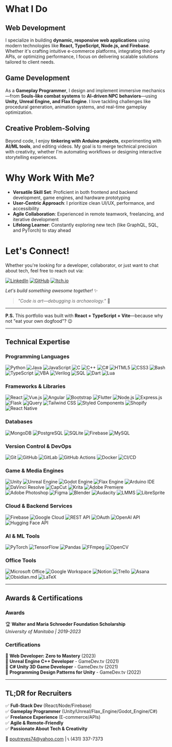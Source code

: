 # What I Do

## Web Development
I specialize in building **dynamic, responsive web applications** using modern technologies like **React, TypeScript, Node.js, and Firebase**. Whether it's crafting intuitive e-commerce platforms, integrating third-party APIs, or optimizing performance, I focus on delivering scalable solutions tailored to client needs.

## Game Development
As a **Gameplay Programmer**, I design and implement immersive mechanics—from **Souls-like combat systems** to **AI-driven NPC behaviors**—using **Unity, Unreal Engine, and Flax Engine**. I love tackling challenges like procedural generation, animation systems, and real-time gameplay optimization.

## Creative Problem-Solving
Beyond code, I enjoy **tinkering with Arduino projects**, experimenting with **AI/ML tools**, and editing videos. My goal is to merge technical precision with creativity, whether I'm automating workflows or designing interactive storytelling experiences.

# Why Work With Me?
- **Versatile Skill Set**: Proficient in both frontend and backend development, game engines, and hardware prototyping
- **User-Centric Approach**: I prioritize clean UI/UX, performance, and accessibility
- **Agile Collaboration**: Experienced in remote teamwork, freelancing, and iterative development
- **Lifelong Learner**: Constantly exploring new tech (like GraphQL, SQL, and PyTorch) to stay ahead

# Let's Connect!
Whether you're looking for a developer, collaborator, or just want to chat about tech, feel free to reach out via:

[![LinkedIn](https://img.shields.io/badge/-LinkedIn-0A66C2?logo=linkedin&logoColor=white)](https://www.linkedin.com/in/paul-adrian-reyes-338139241/) 
[![GitHub](https://img.shields.io/badge/-GitHub-181717?logo=github&logoColor=white)](https://github.com/alcoranpaul) 
[![Itch.io](https://img.shields.io/badge/-Itch.io-FA5C5C?logo=itch.io&logoColor=white)](https://digitalino.itch.io)

*Let's build something awesome together!* ✨

> *"Code is art—debugging is archaeology."* 🚀

---

**P.S.** This portfolio was built with **React + TypeScript + Vite**—because why not "eat your own dogfood"? 😉

---

## Technical Expertise

### Programming Languages
![Python](https://img.shields.io/badge/Python-3776AB?logo=python&logoColor=white)
![Java](https://img.shields.io/badge/Java-007396?logo=java&logoColor=white)
![JavaScript](https://img.shields.io/badge/JavaScript-F7DF1E?logo=javascript&logoColor=black)
![C](https://img.shields.io/badge/C-A8B9CC?logo=c&logoColor=black)
![C++](https://img.shields.io/badge/C++-00599C?logo=c%2B%2B&logoColor=white)
![C#](https://img.shields.io/badge/C%23-239120?logo=c-sharp&logoColor=white)
![HTML5](https://img.shields.io/badge/HTML5-E34F26?logo=html5&logoColor=white)
![CSS3](https://img.shields.io/badge/CSS3-1572B6?logo=css3&logoColor=white)
![Bash](https://img.shields.io/badge/Bash-4EAA25?logo=gnu-bash&logoColor=white)
![TypeScript](https://img.shields.io/badge/TypeScript-3178C6?logo=typescript&logoColor=white)
![VBA](https://img.shields.io/badge/VBA-217346?logo=microsoft-excel&logoColor=white)
![Verilog](https://img.shields.io/badge/Verilog-000000?logo=verilog&logoColor=white)
![SQL](https://img.shields.io/badge/SQL-4479A1?logo=postgresql&logoColor=white)
![Dart](https://img.shields.io/badge/Dart-0175C2?logo=dart&logoColor=white)
![Lua](https://img.shields.io/badge/Lua-2C2D72?logo=lua&logoColor=white)

### Frameworks & Libraries
![React](https://img.shields.io/badge/React-61DAFB?logo=react&logoColor=black)
![Vue.js](https://img.shields.io/badge/Vue.js-4FC08D?logo=vue.js&logoColor=white)
![Angular](https://img.shields.io/badge/Angular-DD0031?logo=angular&logoColor=white)
![Bootstrap](https://img.shields.io/badge/Bootstrap-7952B3?logo=bootstrap&logoColor=white)
![Flutter](https://img.shields.io/badge/Flutter-02569B?logo=flutter&logoColor=white)
![Node.js](https://img.shields.io/badge/Node.js-339933?logo=node.js&logoColor=white)
![Express.js](https://img.shields.io/badge/Express.js-000000?logo=express&logoColor=white)
![Flask](https://img.shields.io/badge/Flask-000000?logo=flask&logoColor=white)
![jQuery](https://img.shields.io/badge/jQuery-0769AD?logo=jquery&logoColor=white)
![Tailwind CSS](https://img.shields.io/badge/Tailwind_CSS-38B2AC?logo=tailwind-css&logoColor=white)
![Styled Components](https://img.shields.io/badge/Styled_Components-DB7093?logo=styled-components&logoColor=white)
![Shopify](https://img.shields.io/badge/Shopify-7AB55C?logo=shopify&logoColor=white)
![React Native](https://img.shields.io/badge/React_Native-61DAFB?logo=react&logoColor=black)

### Databases
![MongoDB](https://img.shields.io/badge/MongoDB-47A248?logo=mongodb&logoColor=white)
![PostgreSQL](https://img.shields.io/badge/PostgreSQL-4169E1?logo=postgresql&logoColor=white)
![SQLite](https://img.shields.io/badge/SQLite-003B57?logo=sqlite&logoColor=white)
![Firebase](https://img.shields.io/badge/Firebase-FFCA28?logo=firebase&logoColor=black)
![MySQL](https://img.shields.io/badge/MySQL-4479A1?logo=mysql&logoColor=white)

### Version Control & DevOps
![Git](https://img.shields.io/badge/Git-F05032?logo=git&logoColor=white)
![GitHub](https://img.shields.io/badge/GitHub-181717?logo=github&logoColor=white)
![GitLab](https://img.shields.io/badge/GitLab-FCA121?logo=gitlab&logoColor=white)
![GitHub Actions](https://img.shields.io/badge/GitHub_Actions-2088FF?logo=github-actions&logoColor=white)
![Docker](https://img.shields.io/badge/Docker-2496ED?logo=docker&logoColor=white)
![CI/CD](https://img.shields.io/badge/CI/CD-FF6C37?logo=jenkins&logoColor=white)

### Game & Media Engines
![Unity](https://img.shields.io/badge/Unity-000000?logo=unity&logoColor=white)
![Unreal Engine](https://img.shields.io/badge/Unreal%20Engine-0E1128?logo=unrealengine&logoColor=white)
![Godot Engine](https://img.shields.io/badge/Godot%20Engine-478CBF?logo=godotengine&logoColor=white)
![Flax Engine](https://img.shields.io/badge/Flax%20Engine-00A1E4?logoColor=white)
![Arduino IDE](https://img.shields.io/badge/Arduino_IDE-00979D?logo=arduino&logoColor=white)
![DaVinci Resolve](https://img.shields.io/badge/DaVinci_Resolve-000000?logo=blackmagic-design&logoColor=white)
![CapCut](https://img.shields.io/badge/CapCut-000000?logo=capcut&logoColor=white)
![Krita](https://img.shields.io/badge/Krita-3BABFF?logo=krita&logoColor=white)
![Adobe Premiere](https://img.shields.io/badge/Adobe%20Premiere-9999FF?logo=adobe-premiere-pro&logoColor=white)
![Adobe Photoshop](https://img.shields.io/badge/Adobe%20Photoshop-31A8FF?logo=adobe-photoshop&logoColor=white)
![Figma](https://img.shields.io/badge/Figma-F24E1E?logo=figma&logoColor=white)
![Blender](https://img.shields.io/badge/Blender-F5792A?logo=blender&logoColor=white)
![Audacity](https://img.shields.io/badge/Audacity-0000CC?logo=audacity&logoColor=white)
![LMMS](https://img.shields.io/badge/LMMS-10B146?logo=lmms&logoColor=white)
![LibreSprite](https://img.shields.io/badge/LibreSprite-000000?logo=libresprite&logoColor=white)

### Cloud & Backend Services
![Firebase](https://img.shields.io/badge/Firebase-FFCA28?logo=firebase&logoColor=black)
![Google Cloud](https://img.shields.io/badge/Google_Cloud-4285F4?logo=google-cloud&logoColor=white)
![REST API](https://img.shields.io/badge/REST_API-FF6C37?logo=rest&logoColor=white)
![OAuth](https://img.shields.io/badge/OAuth-000000?logo=oauth&logoColor=white)
![OpenAI API](https://img.shields.io/badge/OpenAI_API-412991?logo=openai&logoColor=white)
![Hugging Face API](https://img.shields.io/badge/Hugging%20Face_API-FFD21E?logo=huggingface&logoColor=black)

### AI & ML Tools
![PyTorch](https://img.shields.io/badge/PyTorch-EE4C2C?logo=pytorch&logoColor=white)
![TensorFlow](https://img.shields.io/badge/TensorFlow-FF6F00?logo=tensorflow&logoColor=white)
![Pandas](https://img.shields.io/badge/Pandas-150458?logo=pandas&logoColor=white)
![FFmpeg](https://img.shields.io/badge/FFmpeg-007808?logo=ffmpeg&logoColor=white)
![OpenCV](https://img.shields.io/badge/OpenCV-5C3EE8?logo=opencv&logoColor=white)

### Office Tools
![Microsoft Office](https://img.shields.io/badge/Microsoft_Office-D83B01?logo=microsoft-office&logoColor=white)
![Google Workspace](https://img.shields.io/badge/Google%20Workspace-4285F4?logo=google&logoColor=white)
![Notion](https://img.shields.io/badge/Notion-000000?logo=notion&logoColor=white)
![Trello](https://img.shields.io/badge/Trello-0052CC?logo=trello&logoColor=white)
![Asana](https://img.shields.io/badge/Asana-273347?logo=asana&logoColor=white)
![Obsidian.md](https://img.shields.io/badge/Obsidian-483699?logo=obsidian&logoColor=white)
![LaTeX](https://img.shields.io/badge/LaTeX-008080?logo=latex&logoColor=white)

--- 

## Awards & Certifications

### Awards
🏆 **Walter and Maria Schroeder Foundation Scholarship**  
*University of Manitoba | 2019-2023*

### Certifications
📜 **Web Developer: Zero to Mastery** (2023)  
📜 **Unreal Engine C++ Developer** - GameDev.tv (2021)  
📜 **C# Unity 3D Game Developer** - GameDev.tv (2021)  
📜 **Programming Design Patterns for Unity** - GameDev.tv (2022)

---

## TL;DR for Recruiters
✅ **Full-Stack Dev** (React/Node/Firebase)  
✅ **Gameplay Programmer** (Unity/Unreal/Flax_Engine/Godot_Engine/C#)  
✅ **Freelance Experience** (E-commerce/APIs)  
✅ **Agile & Remote-Friendly**  
✅ **Passionate About Tech & Creativity**  

📩 poutreyes74@yahoo.com | 📞 (431) 337-7373